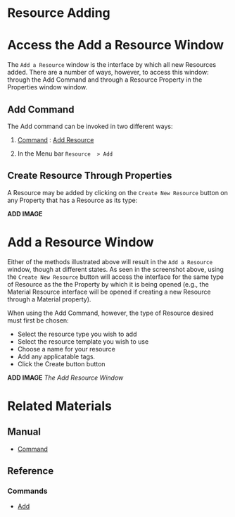 # Resource Adding 

# Access the Add a Resource Window

The `Add a Resource` window is the interface by which all new Resources added. There are a number of ways, however, to access this window: through the Add Command and through a Resource Property in the Properties window window.

## Add Command

The Add command can be invoked in two different ways:

1. [ Command](https://plasmaengine.github.io/PlasmaDocs/Manual/editor/editorcommands/commands.markdown) : [ Add Resource](https://github.com/PlasmaEngine/PlasmaDocs/tree/master/docs/C%2B%2B/code_reference/command_reference.markdown#add)

2. In the Menu bar `Resource  > Add`

## Create Resource Through Properties

A Resource may be added by clicking on the `Create New Resource` button on any Property that has a Resource as its type:



**ADD IMAGE**

# Add a Resource Window

Either of the methods illustrated above will result in the `Add a Resource` window, though at different states. As seen in the screenshot above,  using the `Create New Resource` button will access the interface for the same type of Resource as the the Property by which it is being opened (e.g., the Material Resource interface will be opened if creating a new Resource through a Material property).

When using the Add Command, however, the type of Resource desired must first be chosen:

- Select the resource type you wish to add
- Select the resource template you wish to use
- Choose a name for your resource
- Add any applicatable tags.
- Click the Create button button



**ADD IMAGE** *The Add Resource Window*



# Related Materials
## Manual
- [Command](https://plasmaengine.github.io/PlasmaDocs/Manual/editor/editorcommands.markdown)

## Reference
### Commands
- [ Add](https://github.com/PlasmaEngine/PlasmaDocs/tree/master/docs/C%2B%2B/code_reference/command_reference.markdown#add) 

 